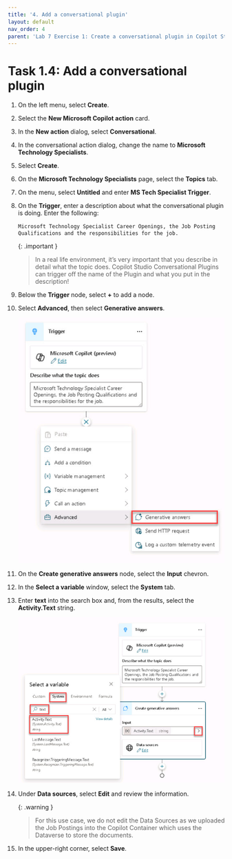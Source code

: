 ```yaml
---
title: '4. Add a conversational plugin'
layout: default
nav_order: 4
parent: 'Lab 7 Exercise 1: Create a conversational plugin in Copilot Studio'
---
```


# Task 1.4: Add a conversational plugin

 
1. On the left menu, select **Create**.

1. Select the **New Microsoft Copilot action** card.

1. In the **New action** dialog, select **Conversational**.

1. In the conversational action dialog, change the name to **Microsoft Technology Specialists**.

1. Select **Create**.

1. On the **Microsoft Technology Specialists** page, select the **Topics** tab.

1. On the menu, select **Untitled** and enter **MS Tech Specialist Trigger**.

1. On the **Trigger**, enter a description about what the conversational plugin is doing. Enter the following:

    ```
    Microsoft Technology Specialist Career Openings, the Job Posting Qualifications and the responsibilities for the job.
    ```   

    {: .important }
    > In a real life environment, it’s very important that you describe in detail what the topic does. Copilot Studio Conversational Plugins can trigger off the name of the Plugin and what you put in the description!    

 
1. Below the **Trigger** node, select **+** to add a node. 

1. Select **Advanced**, then select **Generative answers**. 

    ![a9.jpg](../media/lab7/a9.jpg) 
 
1. On the **Create generative answers** node, select the **Input** chevron.

1. In the **Select a variable** window, select the **System** tab. 

1. Enter **text** into the search box and, from the results, select the **Activity.Text** string. 

    ![a10.jpg](../media/lab7/a10.jpg) 

1. Under **Data sources**, select **Edit** and review the information. 
 
    {: .warning }
    > For this use case, we do not edit the Data Sources as we uploaded the Job Postings into the Copilot Container which uses the Dataverse to store the documents. 

1. In the upper-right corner, select **Save**. 
